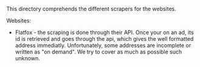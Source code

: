 This directory comprehends the different scrapers for the websites. 

Websites:
- Flatfox - the scraping is done through their API. Once your on an ad, its id is retrieved and goes through the api, which gives the well formatted address immediatly. Unfortunately, some addresses are incomplete or written as "on demand". We try to cover as much as possible such unknown.